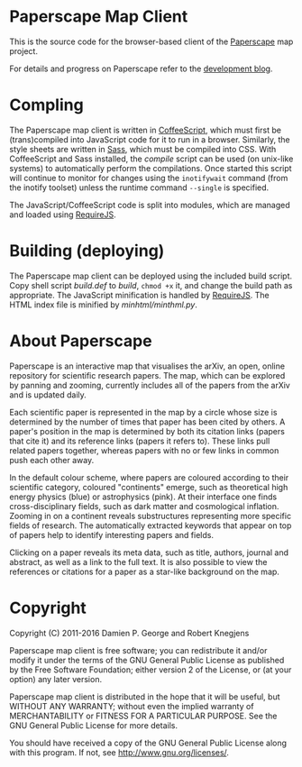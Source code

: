 Paperscape Map Client
=====================

This is the source code for the browser-based client of the <a href="http://paperscape.org">Paperscape</a> map project.

For details and progress on Paperscape refer to the <a href="http://blog.paperscape.org">development blog</a>.

Compling
========

The Paperscape map client is written in <a href="http://coffeescript.org">CoffeeScript</a>, which must first be (trans)compiled into JavaScript code for it to run in a browser. 
Similarly, the style sheets are written in <a href="http://sass-lang.com">Sass</a>, which must be compiled into CSS.
With CoffeeScript and Sass installed, the <i>compile</i> script can be used (on unix-like systems) to automatically perform the compilations.
Once started this script will continue to monitor for changes using the `inotifywait` command (from the inotify toolset) unless the runtime command `--single` is specified.

The JavaScript/CoffeeScript code is split into modules, which are managed and loaded using <a href="http://requirejs.org">RequireJS</a>.

Building (deploying)
====================

The Paperscape map client can be deployed using the included build script. 
Copy shell script <i>build.def</i> to <i>build</i>, `chmod +x` it, and change the build path as appropriate.
The JavaScript minification is handled by <a href="http://requirejs.org">RequireJS</a>.
The HTML index file is minified by <i>minhtml/minthml.py</i>.

About Paperscape
================

Paperscape is an interactive map that visualises the arXiv, an open, online repository for scientific research papers. 
The map, which can be explored by panning and zooming, currently includes all of the papers from the arXiv and is updated daily.

Each scientific paper is represented in the map by a circle whose size is determined by the number of times that paper has been cited by others.
A paper's position in the map is determined by both its citation links (papers that cite it) and its reference links (papers it refers to).
These links pull related papers together, whereas papers with no or few links in common push each other away.

In the default colour scheme, where papers are coloured according to their scientific category, coloured "continents" emerge, such as theoretical high energy physics (blue) or astrophysics (pink).
At their interface one finds cross-disciplinary fields, such as dark matter and cosmological inflation.
Zooming in on a continent reveals substructures representing more specific fields of research.
The automatically extracted keywords that appear on top of papers help to identify interesting papers and fields.

Clicking on a paper reveals its meta data, such as title, authors, journal and abstract, as well as a link to the full text.
It is also possible to view the references or citations for a paper as a star-like background on the map.

Copyright
=========

Copyright (C) 2011-2016 Damien P. George and Robert Knegjens

Paperscape map client is free software; you can redistribute it and/or 
modify it under the terms of the GNU General Public License as published
by the Free Software Foundation; either version 2 of the License, or
(at your option) any later version.

Paperscape map client is distributed in the hope that it will be useful,
but WITHOUT ANY WARRANTY; without even the implied warranty of
MERCHANTABILITY or FITNESS FOR A PARTICULAR PURPOSE.  See the
GNU General Public License for more details.

You should have received a copy of the GNU General Public License
along with this program.  If not, see <http://www.gnu.org/licenses/>.
